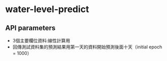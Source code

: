 # water-level-predict

## API parameters 
- 3個主要欄位資料:線性計算用
- 回傳測試資料集的預測結果用第一天的資料開始預測後面十天（initial epoch = 1000）
